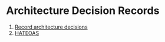 # Architecture Decision Records

1. [Record architecture decisions](001_record_architecture_decisions.md)
2. [HATEOAS](002_hateoas.md)
